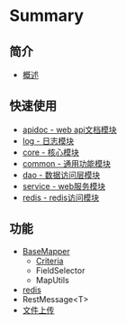 # Summary

## 简介

* [概述](README.md)

## 快速使用

* [apidoc - web api文档模块](chapter1.md)
* [log - 日志模块](plg-fx-log.md)
* [core - 核心模块](plg-fx-core.md)
* [common - 通用功能模块](common-tong-yong-gong-neng-mo-kuai.md)
* [dao - 数据访问层模块](dao-shu-ju-fang-wen-ceng-mo-kuai.md)
* [service - web服务模块](service-webfu-wu-mo-kuai.md)
* [redis - redis访问模块](redis-redisfang-wen-mo-kuai.md)

## 功能

* [BaseMapper](gong-neng/basemapper.md)
  * [Criteria](gong-neng/basemapper/criteria.md)
  * FieldSelector
  * MapUtils
* [redis](gong-neng/redis.md)
* RestMessage&lt;T&gt;
* [文件上传](wen-jian-shang-chuan.md)

